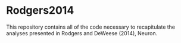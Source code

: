 Rodgers2014
===========

This repository contains all of the code necessary to recapitulate the analyses presented in Rodgers and DeWeese (2014), Neuron.
